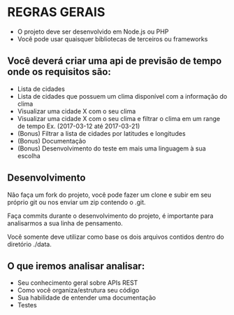 # REGRAS GERAIS

- O projeto deve ser desenvolvido em Node.js ou PHP
- Você pode usar quaisquer bibliotecas de terceiros ou frameworks

## Você deverá criar uma api de previsão de tempo onde os requisitos são:
- Lista de cidades
- Lista de cidades que possuem um clima disponível com a informação do clima
- Visualizar uma cidade X com o seu clima
- Visualizar uma cidade X com o seu clima e filtrar o clima em um range de tempo Ex. (2017-03-12 até 2017-03-21)
- (Bonus) Filtrar a lista de cidades por latitudes e longitudes
- (Bonus) Documentação
- (Bonus) Desenvolvimento do teste em mais uma linguagem à sua escolha

## Desenvolvimento

Não faça um fork do projeto, você pode fazer um clone e subir em seu próprio git ou nos enviar um zip contendo o .git.

Faça commits durante o desenvolvimento do projeto, é importante para analisarmos a sua linha de pensamento.

Você somente deve utilizar como base os dois arquivos contidos dentro do diretório ./data.

## O que iremos analisar analisar:
- Seu conhecimento geral sobre APIs REST
- Como você organiza/estrutura seu código
- Sua habilidade de entender uma documentação
- Testes
